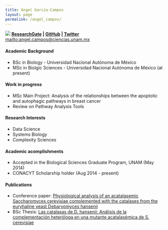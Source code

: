 ```yaml
---
title: Angel García-Campos
layout: page
permalink: /angel_campos/
---
```


![][image]
**[ResearchGate][3] | [GitHub][4] | [Twitter][5]**
<mailto:angel.campos@ciencias.unam.mx>

#### Academic Background

* BSc in Biology - Universidad Nacional Autónoma de México
* MSc in Biolgic Sciences - Universidad Nacional Autónoma de México (at present)

#### Work in progress
* MSc Main Project: Analysis of the relationships between the apoptotic and autophagic pathways in breast cancer
* Review on Pathway Analysis Tools

#### Research Interests
* Data Science
* Systems Biology
* Complexity Sciences

#### Academic acomplishments
* Accepted in the Biological Sciences Graduate Program, UNAM (May 2014)
* CONACYT Scholarship holder (Aug 2014 - present)

#### Publications
* Conference paper: [Physiological analysis of an acatalasemic Saccharomyces cerevisiae complemented with the catalases from the euryhaline yeast Debaryomyces hansenii][1]
* BSc Thesis: [Las catalasas de D. hansenii: Análisis de la complementación heteróloga en una mutante acatalasémica de S. cerevisiae][2] 


[image]:https://i1.rgstatic.net/i/profile/6f5c1557779f73872d_l_bf970.jpg
[1]: https://www.researchgate.net/publication/278683392_Physiological_analysis_of_an_acatalasemic_Saccharomyces_cerevisiae_complemented_with_the_catalases_from_the_euryhaline_yeast_Debaryomyces_hanse
[2]: https://www.researchgate.net/publication/278683656_Las_catalasas_de_D._hansenii_Anlisis_de_la_complementacin_heterloga_en_una_mutante_acatalasmica_de_S._cerevisiae
[3]: https://www.researchgate.net/profile/Angel_Garcia-Campos
[4]: https://github.com/AngelCampos
[5]: https://twitter.com/FangOokami
